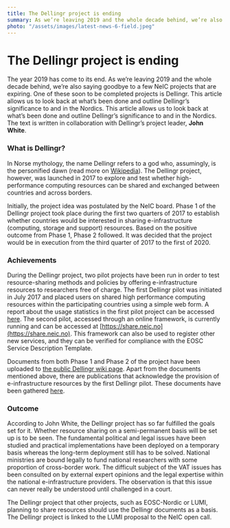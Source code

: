 ```yaml
---
title: The Dellingr project is ending
summary: As we’re leaving 2019 and the whole decade behind, we’re also saying goodbye to a few NeIC projects that are expiring. One of these soon to be completed projects is Dellingr. This article allows us to look back at what’s been done and outline Dellingr’s significance to and in the Nordics.
photo: "/assets/images/latest-news-6-field.jpeg"
---
```


The Dellingr project is ending
===============================

The year 2019 has come to its end. As we’re leaving 2019 and the whole decade behind, we’re also saying goodbye to a few NeIC projects that are expiring. One of these soon to be completed projects is Dellingr. This article allows us to look back at what’s been done and outline Dellingr’s significance to and in the Nordics. This article allows us to look back at what’s been done and outline Dellingr’s significance to and in the Nordics. The text is written in collaboration with Dellingr’s project leader, <b>John White</b>. 

### What is Dellingr?

In Norse mythology, the name Dellingr refers to a god who, assumingly, is the personified dawn (read more on [Wikipedia](https://en.wikipedia.org/wiki/Dellingr)). The Dellingr project, however, was launched in 2017 to explore and test whether high-performance computing resources can be shared and exchanged between countries and across borders.

Initially, the project idea was postulated by the NeIC board. Phase 1 of the Dellingr project took place during the first two quarters of 2017 to establish whether countries would be interested in sharing e-infrastructure (computing, storage and support) resources. Based on the positive outcome from Phase 1, Phase 2 followed. It was decided that the project would be in execution from the third quarter of 2017 to the first of 2020.

### Achievements

During the Dellingr project, two pilot projects have been run in order to test resource-sharing methods and policies by offering e-infrastructure resources to researchers free of charge. The first Dellingr pilot was initiated in July 2017 and placed users on shared high performance computing resources within the participating countries using a simple web form. A report about the usage statistics in the first pilot project can be accessed [here](https://wiki.neic.no/w/ext/img_auth.php/4/41/Dellingr-DO2-final.pdf). The second pilot, accessed through an online framework, is currently running and can be accessed at [https://share.neic.no](https://share.neic.no). This framework can also be used to register other new services, and they can be verified for compliance with the EOSC Service Description Template.

Documents from both Phase 1 and Phase 2 of the project have been uploaded to [the public Dellingr wiki page](https://wiki.neic.no/wiki/Dellingr#Phase_1). Apart from the documents mentioned above, there are publications that acknowledge the provision of e-infrastructure resources by the first Dellingr pilot. These documents have been gathered [here](https://wiki.neic.no/int/Pilot_1_Questions_to_participants#Publications_from_1st_pilot).

### Outcome

According to John White, the Dellingr project has so far fulfilled the goals set for it. Whether resource sharing on a semi-permanent basis will be set up is to be seen. The fundamental political and legal issues have been studied and practical implementations have been deployed on a temporary basis whereas the long-term deployment still has to be solved. National ministries are bound legally to fund national researchers with some proportion of cross-border work. The difficult subject of the VAT issues has been consulted on by external expert opinions and the legal expertise within the national e-infrastructure providers. The observation is that this issue can never really be understood until challenged in a court.

The Dellingr project that other projects, such as EOSC-Nordic or LUMI, planning to share resources should use the Dellingr documents as a basis. The Dellingr project is linked to the LUMI proposal to the NeIC open call.
